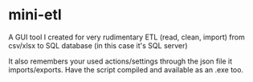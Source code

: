 # mini-etl
A GUI tool I created for very rudimentary ETL (read, clean, import) from csv/xlsx to SQL database (in this case it's SQL server)

It also remembers your used actions/settings through the json file it imports/exports. Have the script compiled and available as an .exe too.
